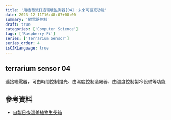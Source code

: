 ```yaml
---
title: '用樹莓派打造環境監測器[04]：未來可擴充功能'
date: 2023-12-11T16:48:07+08:00
summary: '繼電器控制'
draft: true
categories: ['Computer Science']
tags: ['Raspberry Pi']
series: ['Terrarium Sensor']
series_order: 4
isCJKLanguage: true
---
```


## terrarium sensor 04

連接繼電器，可由時間控制燈光、由濕度控制造霧器、由溫度控制製冷設備等功能

## 參考資料

- [自製日夜溫差植物生長箱](https://cp-toxin.blogspot.com/2022/01/blog-post.html)
